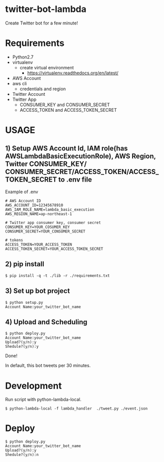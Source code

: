# twitter-bot-lambda

Create Twitter bot for a few minute!

# Requirements

- Python2.7
- virtualenv
  - create virtual environment
    - https://virtualenv.readthedocs.org/en/latest/
- AWS Account
- aws cli
  - credentials and region
- Twitter Account
- Twitter App
  - CONSUMER_KEY and CONSUMER_SECRET
  - ACCESS_TOKEN and ACCESS_TOKEN_SECRET

# USAGE

## 1) Setup AWS Account Id, IAM role(has AWSLambdaBasicExecutionRole), AWS Region, Twitter CONSUMER_KEY/ CONSUMER_SECRET/ACCESS_TOKEN/ACCESS_TOKEN_SECRET to .env file

Example of .env

```
# AWS Account ID
AWS_ACCOUNT_ID=12345678910
AWS_IAM_ROLE_NAME=lambda_basic_execution
AWS_REGION_NAME=ap-northeast-1

# Twitter app consumer key, consumer secret
CONSUMER_KEY=YOUR_COSUMER_KEY
CONSUMER_SECRET=YOUR_CONSUMER_SECRET

# tokens
ACCESS_TOKEN=YOUR_ACCESS_TOKEN
ACCESS_TOKEN_SECRET=YOUR_ACCESS_TOKEN_SECRET

```

## 2) pip install

```
$ pip install -q -t ./lib -r ./requirements.txt
```

## 3) Set up bot project

```
$ python setup.py
Account Name:your_twitter_bot_name
```

## 4) Upload and Scheduling

```
$ python deploy.py
Account Name:your_twitter_bot_name
Upload?(y/n):y
Shedule?(y/n):y
```

Done!

In default, this bot tweets per 30 minutes.

# Development

Run script with python-lambda-local.

```
$ python-lambda-local -f lambda_handler  ./tweet.py ./event.json
```

# Deploy

```
$ python deploy.py
Account Name:your_twitter_bot_name
Upload?(y/n):y
Shedule?(y/n):n
```
